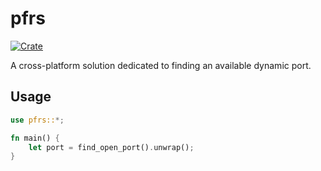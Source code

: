 # pfrs
[![Crate](https://img.shields.io/crates/v/pfrs.svg)](https://crates.io/crates/pfrs)

A cross-platform solution dedicated to finding an available dynamic port.

## Usage
```rust
use pfrs::*;

fn main() {
    let port = find_open_port().unwrap();
}
```